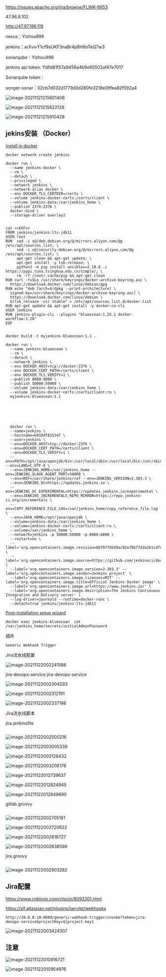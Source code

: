 https://issues.apache.org/jira/browse/FLINK-9953

47.96.8.102

http://47.97.196.119

nexus：Yizhou996

jenkins：arXvivY1cf9xUKF3naBr4p8H9oTeQ7w3

sonarqube：Yizhou996

jenkins api token: 11dfd81f57a9456a4b9e65502af47e7017

Sonarqube  token：

songer-sonar：02cb7d032d1779d0d280fe3218e09fea82f592a4

![image-20211121215601406](https://image-fusice.oss-cn-hangzhou.aliyuncs.com/image/mana%20/2021.11.22-02:14:41-image-20211121215601406.png)

![image-20211121215622128](https://image-fusice.oss-cn-hangzhou.aliyuncs.com/image/mana%20/2021.11.22-02:14:44-image-20211121215622128.png)

![image-20211121215910428](https://image-fusice.oss-cn-hangzhou.aliyuncs.com/image/mana%20/2021.11.22-02:15:21-image-20211121215910428.png)

## jekins安装 （Docker）

[install in docker](https://www.jenkins.io/doc/book/installing/docker/#setup-wizard)

~~~
docker network create jenkins

docker run \
  --name jenkins-docker \
  --rm \
  --detach \
  --privileged \
  --network jenkins \
  --network-alias docker \
  --env DOCKER_TLS_CERTDIR=/certs \
  --volume jenkins-docker-certs:/certs/client \
  --volume jenkins-data:/var/jenkins_home \
  --publish 2376:2376 \
  docker:dind \
  --storage-driver overlay2
  
  
cat <<EOF>>
FROM jenkins/jenkins:lts-jdk11
USER root
RUN  sed -i s@/deb.debian.org/@/mirrors.aliyun.com/@g /etc/apt/sources.list; \
     sed -i s@/security.debian.org/@/mirrors.aliyun.com/@g /etc/apt/sources.list; \
     apt-get clean && apt-get update; \
     apt-get install -y lsb-release; \
     python3 -m pip install ansible==2.10.6 -i  https://pypi.tuna.tsinghua.edu.cn/simple/; \
     rm -rf /root/.cache/pip && apt-get clean
RUN curl -fsSLo /usr/share/keyrings/docker-archive-keyring.asc \
  https://download.docker.com/linux/debian/gpg
RUN echo "deb [arch=$(dpkg --print-architecture) \
  signed-by=/usr/share/keyrings/docker-archive-keyring.asc] \
  https://download.docker.com/linux/debian \
  $(lsb_release -cs) stable" > /etc/apt/sources.list.d/docker.list
RUN apt-get update && apt-get install -y docker-ce-cli
USER jenkins
RUN jenkins-plugin-cli --plugins "blueocean:1.25.1 docker-workflow:1.26"
EOF


docker build -t myjenkins-blueocean:1.1 .

docker run \
  --name jenkins-blueocean \
  --rm \
  --detach \
  --network jenkins \
  --env DOCKER_HOST=tcp://docker:2376 \
  --env DOCKER_CERT_PATH=/certs/client \
  --env DOCKER_TLS_VERIFY=1 \
  --publish 8080:8080 \
  --publish 50000:50000 \
  --volume jenkins-data:/var/jenkins_home \
  --volume jenkins-docker-certs:/certs/client:ro \
  myjenkins-blueocean:1.1 
  
  
  
  
  
  
  docker run \
  --name=jenkins \
  --hostname=b918df815347 \
  --user=jenkins \
  --env=DOCKER_HOST=tcp://docker:2376 \
  --env=DOCKER_CERT_PATH=/certs/client \
  --env=DOCKER_TLS_VERIFY=1 \
  --env=PATH=/opt/java/openjdk/bin:/usr/local/sbin:/usr/local/bin:/usr/sbin:/usr/bin:/sbin:/bin --env=LANG=C.UTF-8 \
  --env=JENKINS_HOME=/var/jenkins_home --env=JENKINS_SLAVE_AGENT_PORT=50000 \
  --env=REF=/usr/share/jenkins/ref --env=JENKINS_VERSION=2.303.3 \
  --env=JENKINS_UC=https://updates.jenkins.io \
  --env=JENKINS_UC_EXPERIMENTAL=https://updates.jenkins.io/experimental \
  --env=JENKINS_INCREMENTALS_REPO_MIRROR=https://repo.jenkins-ci.org/incrementals \
  --env=COPY_REFERENCE_FILE_LOG=/var/jenkins_home/copy_reference_file.log \
  --env=JAVA_HOME=/opt/java/openjdk \
  --volume=jenkins-data:/var/jenkins_home \
  --volume=jenkins-docker-certs:/certs/client:ro \
  --volume=/var/jenkins_home \
  --network=jenkins -p 50000:50000 -p 8080:8080 \
  --restart=no \
  --label='org.opencontainers.image.revision=0b797f0249ac92e78b77d3a161cdfe877a864728' \
  --label='org.opencontainers.image.source=https://github.com/jenkinsci/docker' \
  --label='org.opencontainers.image.version=2.303.3' --label='org.opencontainers.image.vendor=Jenkins project' \
  --label='org.opencontainers.image.licenses=MIT' --label='org.opencontainers.image.title=Official Jenkins Docker image' \
  --label='org.opencontainers.image.url=https://www.jenkins.io/' \
  --label='org.opencontainers.image.description=The Jenkins Continuous Integration and Delivery server' \
  --log-driver=journald --runtime=docker-runc \
  --detach=true jenkins/jenkins:lts-jdk11
~~~

 [Post-installation setup wizard](https://www.jenkins.io/doc/book/installing/docker/#setup-wizard)

~~~
docker exec jenkins-blueocean  cat /var/jenkins_home/secrets/initialAdminPassword
~~~

插件

~~~
Generic Webhook Trigger
~~~

Jira流水线配置

![image-20211122002241586](https://image-fusice.oss-cn-hangzhou.aliyuncs.com/image/mana%20/2021.11.22-00:23:47-image-20211122002241586.png)

jira-devops-service  jira-devops-service

![image-20211122002304293](https://image-fusice.oss-cn-hangzhou.aliyuncs.com/image/mana%20/2021.11.22-00:23:40-image-20211122002304293.png)

![image-20211122002312191](https://image-fusice.oss-cn-hangzhou.aliyuncs.com/image/mana%20/2021.11.22-00:23:54-image-20211122002312191.png)

![image-20211122002337166](https://image-fusice.oss-cn-hangzhou.aliyuncs.com/image/mana%20/2021.11.22-00:23:42-image-20211122002337166.png)

Jira流水线脚本

jira.jenkinsfile

~~~

~~~

![image-20211122002500216](https://image-fusice.oss-cn-hangzhou.aliyuncs.com/image/mana%20/2021.11.22-00:25:02-image-20211122002500216.png)

![image-20211122003005339](https://image-fusice.oss-cn-hangzhou.aliyuncs.com/image/mana%20/2021.11.22-00:30:10-image-20211122003005339.png)

![image-20211122003128432](https://image-fusice.oss-cn-hangzhou.aliyuncs.com/image/mana%20/2021.11.22-02:15:45-image-20211122003128432.png)

![image-20211122003206176](https://image-fusice.oss-cn-hangzhou.aliyuncs.com/image/mana%20/2021.11.22-02:15:48-image-20211122003206176.png)

![image-20211122012739637](https://image-fusice.oss-cn-hangzhou.aliyuncs.com/image/mana%20/2021.11.22-02:15:50-image-20211122012739637.png)

![image-20211122012824945](https://image-fusice.oss-cn-hangzhou.aliyuncs.com/image/mana%20/2021.11.22-02:15:54-image-20211122012824945.png)

![image-20211122012849690](https://image-fusice.oss-cn-hangzhou.aliyuncs.com/image/mana%20/2021.11.22-02:15:58-image-20211122012849690.png)

gitlab.groovy

~~~

~~~

![image-20211122002705161](https://image-fusice.oss-cn-hangzhou.aliyuncs.com/image/mana%20/2021.11.22-02:16:01-image-20211122002705161.png)

![image-20211122002720622](https://image-fusice.oss-cn-hangzhou.aliyuncs.com/image/mana%20/2021.11.22-02:16:04-image-20211122002720622.png)

![image-20211122002818727](https://image-fusice.oss-cn-hangzhou.aliyuncs.com/image/mana%20/2021.11.22-02:16:07-image-20211122002818727.png)

![image-20211122002838599](https://image-fusice.oss-cn-hangzhou.aliyuncs.com/image/mana%20/2021.11.22-02:16:10-image-20211122002838599.png)

jira.groovy

~~~
~~~

![image-20211122002903282](https://image-fusice.oss-cn-hangzhou.aliyuncs.com/image/mana%20/2021.11.22-02:16:13-image-20211122002903282.png)

## Jira配置

https://www.cnblogs.com/clsn/p/8093301.html

https://sjf.atlassian.net/plugins/servlet/webhooks

~~~
http://10.0.0.10:8080/generic-webhook-trigger/invoke?token=jira-devops-service&projectKey=${project.key}
~~~

![image-20211122003424307](https://image-fusice.oss-cn-hangzhou.aliyuncs.com/image/mana%20/2021.11.22-02:16:17-image-20211122003424307.png)

## 注意



![image-20211122010916721](https://image-fusice.oss-cn-hangzhou.aliyuncs.com/image/mana%20/2021.11.22-02:16:20-image-20211122010916721.png)

![image-20211122010954976](https://image-fusice.oss-cn-hangzhou.aliyuncs.com/image/mana%20/2021.11.22-02:16:23-image-20211122010954976.png)